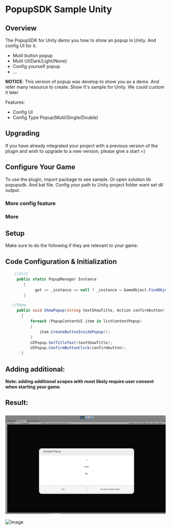 # PopupSDK Sample Unity
 
 
## Overview

The PopupSDK for Unity demo you how to show an popup in Unity. And config UI for it.
 


* Mutil button popup
* Mutil UI(Dark/Light/None)
* Config yourself popup
* ...
 


__NOTICE__: This version of popup was develop to show you as a demo. And refer many resource to create. Show It's sample for Unity. We could custom it later
 
 

Features:

* Config UI
* Config Type Popup(Mutil/Single/Double)

 

## Upgrading

If you have already integrated your project with a previous version of the
plugin and wish to upgrade to a new version, please give a start =) 

## Configure Your Game

To use the plugin, import package to see sample. Or open solution lib popupsdk. And bat file. Config your path to Unity project folder want set dll output.

 

### More config feature

 

### More

 

## Setup  

Make sure to do the following if they are relevant to your game:

 

 
## Code Configuration & Initialization   

 
```csharp
    //Init
     public static PopupManager Instance
        {
             get => _instance == null ? _instance = GameObject.FindObjectOfType<PopupManager>() : _instance;
        }
```

 ```csharp
    //Show
      public void ShowPopup(string textShowTitle, Action confirmbutton)
        {
            foreach (PopupContentUI item in listContentPopup)
            {
                item.CreateButtonInsidePopup();
            }
            UIPopup.SetTitleText(textShowTitle);
            UIPopup.ConfirmButtonClick(confirmbutton);
        }
```


## Adding additional:

 
  __Note: adding additional scopes with most likely require user consent when
starting your game__.

## Result:
![Image](image.png)
 
![Image](mutil.png.png)
